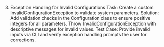 3. Exception Handling for Invalid Configurations
   Task: Create a custom InvalidConfigurationException to validate system parameters.
   Solution:
   Add validation checks in the Configuration class to ensure positive integers for all parameters.
   Throw InvalidConfigurationException with descriptive messages for invalid values.
   Test Case: Provide invalid inputs via CLI and verify exception handling prompts the user for corrections.
